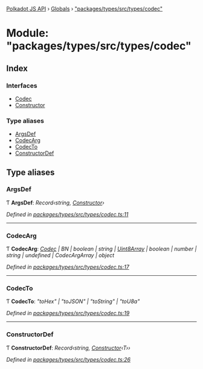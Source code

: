 [Polkadot JS API](../README.md) › [Globals](../globals.md) › ["packages/types/src/types/codec"](_packages_types_src_types_codec_.md)

# Module: "packages/types/src/types/codec"

## Index

### Interfaces

* [Codec](../interfaces/_packages_types_src_types_codec_.codec.md)
* [Constructor](../interfaces/_packages_types_src_types_codec_.constructor.md)

### Type aliases

* [ArgsDef](_packages_types_src_types_codec_.md#argsdef)
* [CodecArg](_packages_types_src_types_codec_.md#codecarg)
* [CodecTo](_packages_types_src_types_codec_.md#codecto)
* [ConstructorDef](_packages_types_src_types_codec_.md#constructordef)

## Type aliases

###  ArgsDef

Ƭ **ArgsDef**: *Record‹string, [Constructor](../interfaces/_packages_types_src_types_codec_.constructor.md)›*

*Defined in [packages/types/src/types/codec.ts:11](https://github.com/polkadot-js/api/blob/014f08c7c/packages/types/src/types/codec.ts#L11)*

___

###  CodecArg

Ƭ **CodecArg**: *[Codec](../interfaces/_packages_types_src_types_codec_.codec.md) | BN | boolean | string | [Uint8Array](../classes/_packages_types_src_codec_raw_.raw.md#static-uint8array) | boolean | number | string | undefined | CodecArgArray | object*

*Defined in [packages/types/src/types/codec.ts:17](https://github.com/polkadot-js/api/blob/014f08c7c/packages/types/src/types/codec.ts#L17)*

___

###  CodecTo

Ƭ **CodecTo**: *"toHex" | "toJSON" | "toString" | "toU8a"*

*Defined in [packages/types/src/types/codec.ts:19](https://github.com/polkadot-js/api/blob/014f08c7c/packages/types/src/types/codec.ts#L19)*

___

###  ConstructorDef

Ƭ **ConstructorDef**: *Record‹string, [Constructor](../interfaces/_packages_types_src_types_codec_.constructor.md)‹T››*

*Defined in [packages/types/src/types/codec.ts:26](https://github.com/polkadot-js/api/blob/014f08c7c/packages/types/src/types/codec.ts#L26)*
